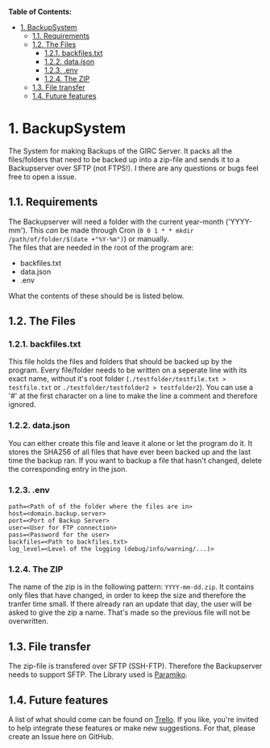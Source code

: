 **Table of Contents:**
- [1. BackupSystem](#1-backupsystem)
  - [1.1. Requirements](#11-requirements)
  - [1.2. The Files](#12-the-files)
    - [1.2.1. backfiles.txt](#121-backfilestxt)
    - [1.2.2. data.json](#122-datajson)
    - [1.2.3. .env](#123-env)
    - [1.2.4. The ZIP](#124-the-zip)
  - [1.3. File transfer](#13-file-transfer)
  - [1.4. Future features](#14-future-features)
# 1. BackupSystem
The System for making Backups of the GIRC Server. It packs all the files/folders that need to be backed up into a zip-file and sends it to a Backupserver over SFTP (not FTPS!). I there are any questions or bugs feel free to open a issue.

## 1.1. Requirements
The Backupserver will need a folder with the current year-month ('YYYY-mm'). This _can_ be made through Cron (`0 0 1 * * mkdir /path/of/folder/$(date +"%Y-%m")`) or manually.  
The files that are needed in the root of the program are:  
- backfiles.txt
- data.json
- .env  

What the contents of these should be is listed below.  

## 1.2. The Files
### 1.2.1. backfiles.txt
This file holds the files and folders that should be backed up by the program. Every file/folder needs to be written on a seperate line with its exact name, without it's root folder (`./testfolder/testfile.txt > testfile.txt` or `./testfolder/testfolder2 > testfolder2`). You can use a '#' at the first character on a line to make the line a comment and therefore ignored.  

### 1.2.2. data.json
You can either create this file and leave it alone or let the program do it. It stores the SHA256 of all files that have ever been backed up and the last time the backup ran. If you want to backup a file that hasn't changed, delete the corresponding entry in the json.  

### 1.2.3. .env
```
path=<Path of of the folder where the files are in>
host=<domain.backup.server>
port=<Port of Backup Server>
user=<User for FTP connection>
pass=<Password for the user>
backfiles=<Path to backfiles.txt>
log_level=<Level of the logging (debug/info/warning/...)>
```

### 1.2.4. The ZIP
The name of the zip is in the following pattern: `YYYY-mm-dd.zip`. It contains only files that have changed, in order to keep the size and therefore the tranfer time small. If there already ran an update that day, the user will be asked to give the zip a name. That's made so the previous file will not be overwritten. 
## 1.3. File transfer
The zip-file is transfered over SFTP (SSH-FTP). Therefore the Backupserver needs to support SFTP. The Library used is [Paramiko](https://www.paramiko.org/ "Paramiko Website").

## 1.4. Future features  
A list of what should come can be found on [Trello](https://trello.com/b/MbPKL9sD/backupsystem). If you like, you're invited to help integrate these features or make new suggestions. For that, please create an Issue here on GitHub.
